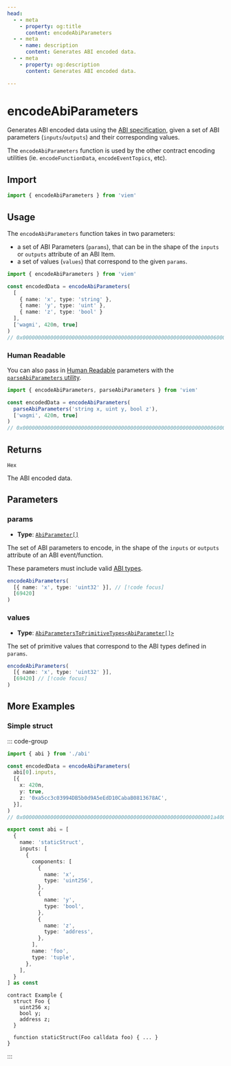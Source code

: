 ```yaml
---
head:
  - - meta
    - property: og:title
      content: encodeAbiParameters
  - - meta
    - name: description
      content: Generates ABI encoded data.
  - - meta
    - property: og:description
      content: Generates ABI encoded data.

---
```


# encodeAbiParameters

Generates ABI encoded data using the [ABI specification](https://solidity.readthedocs.io/en/latest/abi-spec.html), given a set of ABI parameters (`inputs`/`outputs`) and their corresponding values.

The `encodeAbiParameters` function is used by the other contract encoding utilities (ie. `encodeFunctionData`, `encodeEventTopics`, etc).

## Import

```ts
import { encodeAbiParameters } from 'viem'
```

## Usage

The `encodeAbiParameters` function takes in two parameters:

- a set of ABI Parameters (`params`), that can be in the shape of the `inputs` or `outputs` attribute of an ABI Item.
- a set of values (`values`) that correspond to the given `params`.


```ts
import { encodeAbiParameters } from 'viem'

const encodedData = encodeAbiParameters(
  [
    { name: 'x', type: 'string' },
    { name: 'y', type: 'uint' },
    { name: 'z', type: 'bool' }
  ],
  ['wagmi', 420n, true]
)
// 0x000000000000000000000000000000000000000000000000000000000000006000000000000000000000000000000000000000000000000000000000000001a4000000000000000000000000000000000000000000000000000000000000000100000000000000000000000000000000000000000000000000000000000000057761676d69000000000000000000000000000000000000000000000000000000
```

### Human Readable

You can also pass in [Human Readable](/docs/glossary/terms.html#human-readable-abi) parameters with the [`parseAbiParameters` utility](/docs/abi/parseAbiParameters).

```ts
import { encodeAbiParameters, parseAbiParameters } from 'viem'

const encodedData = encodeAbiParameters(
  parseAbiParameters('string x, uint y, bool z'),
  ['wagmi', 420n, true]
)
// 0x000000000000000000000000000000000000000000000000000000000000006000000000000000000000000000000000000000000000000000000000000001a4000000000000000000000000000000000000000000000000000000000000000100000000000000000000000000000000000000000000000000000000000000057761676d69000000000000000000000000000000000000000000000000000000
```

## Returns

`Hex`

The ABI encoded data.

## Parameters

### params

- **Type**: [`AbiParameter[]`](/docs/glossary/terms#abiparameter)

The set of ABI parameters to encode, in the shape of the `inputs` or `outputs` attribute of an ABI event/function.

These parameters must include valid [ABI types](https://docs.soliditylang.org/en/develop/abi-spec.html#types).

```ts
encodeAbiParameters(
  [{ name: 'x', type: 'uint32' }], // [!code focus]
  [69420]
)
```

### values

- **Type**: [`AbiParametersToPrimitiveTypes<AbiParameter[]>`](/docs/glossary/terms#abiparameterstoprimitivetypes)

The set of primitive values that correspond to the ABI types defined in `params`.

```ts
encodeAbiParameters(
  [{ name: 'x', type: 'uint32' }],
  [69420] // [!code focus]
)
```

## More Examples

### Simple struct

::: code-group

```ts [example.ts]
import { abi } from './abi'

const encodedData = encodeAbiParameters(
  abi[0].inputs,
  [{
    x: 420n,
    y: true,
    z: '0xa5cc3c03994DB5b0d9A5eEdD10CabaB0813678AC',
  }],
)
// 0x00000000000000000000000000000000000000000000000000000000000001a40000000000000000000000000000000000000000000000000000000000000001000000000000000000000000a5cc3c03994db5b0d9a5eedd10cabab0813678ac
```

```ts [abi.ts]
export const abi = [
  {
    name: 'staticStruct',
    inputs: [
      {
        components: [
          {
            name: 'x',
            type: 'uint256',
          },
          {
            name: 'y',
            type: 'bool',
          },
          {
            name: 'z',
            type: 'address',
          },
        ],
        name: 'foo',
        type: 'tuple',
      },
    ],
  }
] as const
```

```solidity [Example.sol]
contract Example {
  struct Foo {
    uint256 x;
    bool y;
    address z;
  }

  function staticStruct(Foo calldata foo) { ... }
}
```

:::